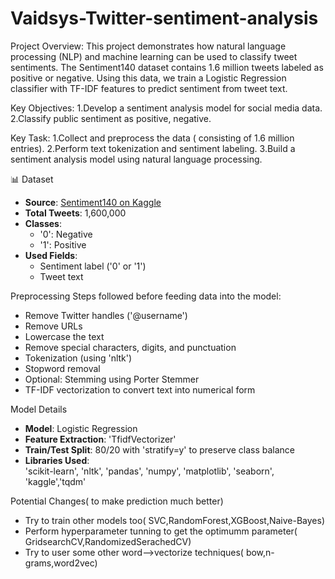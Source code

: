# Vaidsys-Twitter-sentiment-analysis
Project Overview:
This project demonstrates how natural language processing (NLP) and machine learning can be used to classify tweet sentiments. The Sentiment140 dataset contains 1.6 million tweets labeled as positive or negative. Using this data, we train a Logistic Regression classifier with TF-IDF features to predict sentiment from tweet text.

Key Objectives:
1.Develop a sentiment analysis model for social media data.
2.Classify public sentiment as positive, negative.

Key Task:
1.Collect and preprocess the data ( consisting of 1.6 million entries).
2.Perform text tokenization and sentiment labeling.
3.Build a sentiment analysis model using natural language processing.

📊 Dataset

- **Source**: [Sentiment140 on Kaggle](https://www.kaggle.com/datasets/kazanova/sentiment140)
- **Total Tweets**: 1,600,000
- **Classes**:
  - '0': Negative
  - '1': Positive
- **Used Fields**:
  - Sentiment label ('0' or '1')
  - Tweet text

Preprocessing
Steps followed before feeding data into the model:
- Remove Twitter handles ('@username')
- Remove URLs
- Lowercase the text
- Remove special characters, digits, and punctuation
- Tokenization (using 'nltk')
- Stopword removal
- Optional: Stemming using Porter Stemmer
- TF-IDF vectorization to convert text into numerical form

 Model Details

- **Model**: Logistic Regression
- **Feature Extraction**: 'TfidfVectorizer'
- **Train/Test Split**: 80/20 with 'stratify=y' to preserve class balance
- **Libraries Used**:  
  'scikit-learn', 'nltk', 'pandas', 'numpy', 'matplotlib', 'seaborn', 'kaggle','tqdm'

Potential Changes( to make prediction much better)

- Try to train other models too( SVC,RandomForest,XGBoost,Naive-Bayes)
- Perform hyperparameter tunning to get the optimumm parameter( GridsearchCV,RandomizedSerachedCV)
- Try to user some other word-->vectorize techniques( bow,n-grams,word2vec)


